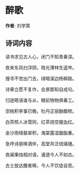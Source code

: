 # 醉歌

**作者**: 刘学箕

## 诗词内容

读书求见古人心，闭门不知青春深。

夜来东风扫浮阴，晓光薄林生遥岑。

搜寻不觉出门去，绿暗溪边杨柳路。

诗章立愿不复作，会景那知自成句。

归途晤语谁与从，眼前物物俱春工。

崇桃积李事已晚，牡丹正丽酴醿秾。

白茶照人冰雪同，红茶烧空猩血红。

金沙雨晴翡翠积，海棠露湿胭脂重。

急呼诗朋唤酒伴，高堂共泛琉璃锺。

夜阑秉烛相对语，谩道今人不如古。

古士放达醒者稀，今人不饮徒自苦。

